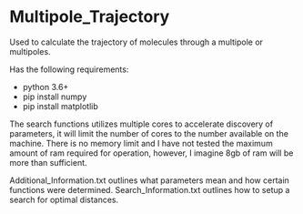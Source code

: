 # Multipole_Trajectory
Used to calculate the trajectory of molecules through a multipole or multipoles.

Has the following requirements:
- python 3.6+
- pip install numpy
- pip install matplotlib

The search functions utilizes multiple cores to accelerate discovery of parameters, it will limit
the number of cores to the number available on the machine. There is no memory limit and I have not
tested the maximum amount of ram required for operation, however, I imagine 8gb of ram will be more
than sufficient.

Additional_Information.txt outlines what parameters mean and how certain functions were determined.
Search_Information.txt outlines how to setup a search for optimal distances.
